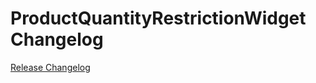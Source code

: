 # ProductQuantityRestrictionWidget Changelog

[Release Changelog](https://github.com/spryker-shop/product-quantity-restriction-widget/releases)
